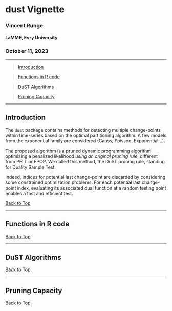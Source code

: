 <a id="top"></a>

# dust Vignette

### Vincent Runge
#### LaMME, Evry University
### October 11, 2023

___ 

> [Introduction](#intro)

> [Functions in R code](#Rcode)

> [DuST Algorithms](#dust)

> [Pruning Capacity](#pruning)


___ 

<a id="intro"></a>

## Introduction

The `dust` package contains methods for detecting multiple change-points within time-series based on the optimal partitioning algorithm. A few models from the exponential family are considered (Gauss, Poisson, Exponential...).

The proposed algorithm is a pruned dynamic programming algorithm optimizing a penalized likelihood *using an original pruning rule*, different from PELT or FPOP. We called this method, the DuST pruning rule, standing for Duality Sample Test.

Indeed, indices for potential last change-point are discarded by considering some constrained optimization problems. For each potential last change-point index, evaluating its associated dual function at a random testing point enables a fast and efficient test.

[Back to Top](#top)

___ 

<a id="Rcode"></a>

## Functions in R code



[Back to Top](#top)

___ 

<a id="dust"></a>

## DuST Algorithms



[Back to Top](#top)


<a id="pruning"></a>

___ 

## Pruning Capacity


[Back to Top](#top)

